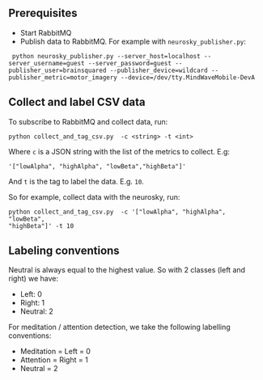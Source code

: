 ## Prerequisites
* Start RabbitMQ
* Publish data to RabbitMQ. For example with `neurosky_publisher.py`:
```
 python neurosky_publisher.py --server_host=localhost --server_username=guest --server_password=guest --publisher_user=brainsquared --publisher_device=wildcard --publisher_metric=motor_imagery --device=/dev/tty.MindWaveMobile-DevA
```

## Collect and label CSV data

To subscribe to RabbitMQ and collect data, run:

```
python collect_and_tag_csv.py  -c <string> -t <int>
```

Where `c` is a JSON string with the list of the metrics to collect. E.g:
```
'["lowAlpha", "highAlpha", "lowBeta","highBeta"]'
```

And `t` is the tag to label the data. E.g. `10`.

So for example, collect data with the neurosky, run:
```
python collect_and_tag_csv.py  -c '["lowAlpha", "highAlpha", "lowBeta",
"highBeta"]' -t 10
```

## Labeling conventions
Neutral is always equal to the highest value. So with 2 classes 
(left and right) we have:
* Left: 0
* Right: 1 
* Neutral: 2


For meditation / attention detection, we take the following labelling 
conventions:
* Meditation = Left = 0
* Attention = Right = 1 
* Neutral = 2